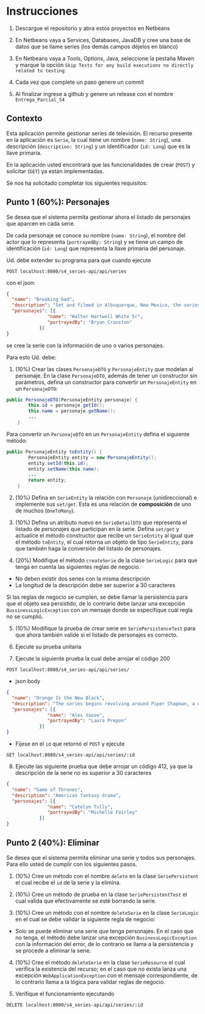 # Instrucciones

1. Descargue el repositorio y abra estos proyectos en Netbeans

2. En Netbeans vaya a Services, Databases, JavaDB y cree una base de datos que se llame series (los demás campos déjelos en blanco)

3. En Netbeans vaya a Tools, Options, Java, seleccione la pestaña Maven y marque la opción `Skip Tests for any build executions no directly related to testing`

4. Cada vez que complete un paso genere un commit

5. Al finalizar ingrese a github y genere un release con el nombre `Entrega_Parcial_S4`

## Contexto

Esta aplicación permite gestionar series de televisión. El recurso presente en la aplicación es `Serie`, la cual tiene un nombre (`name: String`), una descripción (`description: String`) y un identificador (`id: Long`) que es la llave primaria. 

En la aplicación usted encontrará que las funcionalidades de crear (`POST`) y solicitar (`GET`) ya están implementadas.

Se nos ha solicitado completar los siguientes requisitos:

## Punto 1 (60%): Personajes
Se desea que el sistema permita gestionar ahora el listado de personajes que aparcen en cada serie.

De cada personaje se conoce su nombre (`name: String`), el nombre del actor que lo representa (`portrayedBy: String`) y se tiene un campo de identificación (`id: Long`) que representa la llave primaria del personaje. 

Ud. debe extender su programa para que cuando ejecute 

```POST localhost:8080/s4_series-api/api/series```

con el json:

```json 
{ 
  "name": "Breaking bad",
  "description": "Set and filmed in Albuquerque, New Mexico, the series tells the story of Walter White, a struggling and depressed high school chemistry teacher who is diagnosed with lung cancer",
  "personajes": [{
               "name": "Walter Hartwell White Sr",
			   "portrayedBy": "Bryan Cranston"
            }]
}
```

se cree la serie con la información de uno o varios personajes. 

Para esto Ud. debe:

1. (10%) Crear las clases `PersonajeDTO` y `PersonajeEntity` que modelan al personaje. En la clase `PersonajeDTO`, además de tener un constructor sin parámetros, defina un constructor para convertir un `PersonajeEntity` en un `PersonajeDTO`:

```java
public PersonajeDTO(PersonajeEntity personaje) {
        this.id = personaje.getId();
        this.name = personaje.getName();
		...
    }
```

Para convertir un `PersonajeDTO` en un `PersonajeEntity` defina el siguiente método:

```java
public PersonajeEntity toEntity() {
        PersonajeEntity entity = new PersonajeEntity();
        entity.setId(this.id);
        entity.setName(this.name);   
        ...		
        return entity;
    }
```
2. (10%) Defina en `SerieEntity` la relación con `Personaje` (unidireccional) e implemente sus `set/get`. Esta es una relación de **composición** de uno de muchos (`OneToMany`). 

3. (10%) Defina un atributo nuevo en `SerieDetailDTO` que representa el listado de personajes que participan en la serie. Defina `set/get` y actualice el método constructor que recibe un `SerieEntity` al igual que el método `toEntity`, el cual retorna un objeto de tipo `SerieEntity`, para que también haga la conversión del listado de personajes. 

4. (20%) Modifique el método `createSerie` de la clase `SerieLogic` para que tenga en cuenta las siguientes reglas de negocio. 
- No deben existir dos series con la misma descripción 
- La longitud de la descripción debe ser superior a 30 caracteres

Si las reglas de negocio se cumplen, se debe llamar la persistencia para que el objeto sea persistido, de lo contrario debe lanzar una excepción `BussinessLogicException` con un mensaje donde se especifique cuál regla no se cumplió.

5. (10%) Modifique la prueba de crear serie en `SeriePersistenceTest` para que ahora también valide si el listado de personajes es correcto.

6. Ejecute su prueba unitaria

7. Ejecute la siguiente prueba la cual debe arrojar el código 200

`POST localhost:8080/s4_series-api/api/series/`

* json body

```json 
{ 
  "name": "Orange Is the New Black",
  "description": "The series begins revolving around Piper Chapman, a woman in her thirties living in New York City who is sentenced to 15 months in Litchfield Penitentiary",
  "personajes": [{
               "name": "Alex Vause",
			   "portrayedBy": "Laura Prepon"
            }]
}
```

* Fijese en el `id` que retornó el `POST` y ejecute 

`GET localhost:8080/s4_series-api/api/series/:id`

8. Ejecute las siguiente prueba que debe arrojar un código 412, ya que la descripción de la serie no es superior a 30 caracteres

```json 
{ 
  "name": "Game of Thrones",
  "description": "American fantasy drama",
  "personajes": [{
               "name": "Catelyn Tully",
			   "portrayedBy": "Michelle Fairley"
            }]
}
```

## Punto 2 (40%): Eliminar
Se desea que el sistema permita eliminar una serie y todos sus personajes.
Para ello usted de cumplir con los siguientes pasos.

1. (10%) Cree un método con el nombre `delete` en la clase `SeriePersistent` el cual recibe el `id` de la serie y la elimina.

2. (10%) Cree un método de prueba en la clase `SeriePersistentTest` el cual valida que efectivamente se esté borrando la serie.

3. (10%) Cree un método con el nombre `deleteSerie` en la clase `SerieLogic` en el cual se debe validar la siguiente regla de negocio:

- Solo se puede eliminar una serie que tenga personajes. En el caso que no tenga, el método debe lanzar una excepción `BusinessLogicException` con la información del error, de lo contrario se llama a la persistencia y se procede a eliminar la serie.

4. (10%) Cree el método `deleteSerie` en la clase `SerieResource` el cual verifica la existencia del recurso; en el caso que no exista lanza una excepción `WebApplicationException` con el mensaje correspondiente, de lo contrario llama a la lógica para validar reglas de negocio.

5. Verifique el funcionamiento ejecutando

`DELETE localhost:8080/s4_series-api/api/series/:id`
